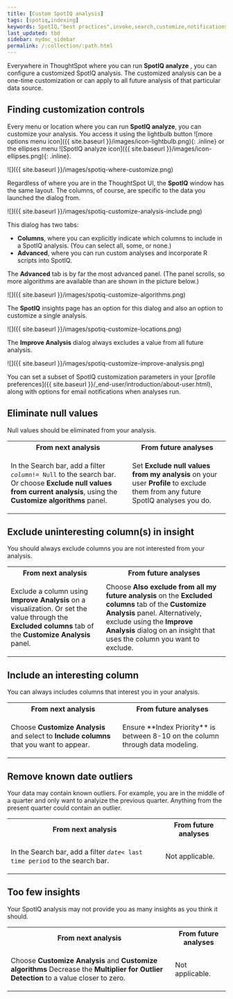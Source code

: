 ```yaml
---
title: [Custom SpotIQ analysis]
tags: [spotiq,indexing]
keywords: SpotIQ,"best practices",invoke,search,customize,notifications,email
last_updated: tbd
sidebar: mydoc_sidebar
permalink: /:collection/:path.html
---
```

Everywhere in ThoughtSpot where you can run **SpotIQ analyze** , you
can configure a customized SpotIQ analysis. The customized analysis can be
a one-time customization or can apply to all future analysis of that particular
data source.

## Finding customization controls

Every menu or location where you can run **SpotIQ analyze**, you
can customize your analysis. You access it using the lightbulb button ![more options menu icon]({{ site.baseurl }}/images/icon-lightbulb.png){: .inline} or the ellipses menu ![SpotIQ analyze icon]({{ site.baseurl }}/images/icon-ellipses.png){: .inline}.

![]({{ site.baseurl }}/images/spotiq-where-customize.png)

Regardless of where you are in the ThoughtSpot UI, the **SpotIQ** window has the same layout. The columns, of course, are specific to
the data you launched the dialog from.

![]({{ site.baseurl }}/images/spotiq-customize-analysis-include.png)


This dialog has two tabs:
* **Columns**, where you can explicitly indicate which columns to include in a SpotIQ analysis. (You can select all, some, or none.)
* **Advanced**, where you can run custom analyses and incorporate R scripts into SpotIQ.

The **Advanced** tab is by far the most advanced panel. (The panel scrolls, so more algorithms are available than are shown in the picture below.)

 ![]({{ site.baseurl }}/images/spotiq-customize-algorithms.png)

The **SpotIQ** insights page has an option for this dialog and also an option to
customize a single analysis.

![]({{ site.baseurl }}/images/spotiq-customize-locations.png)

The **Improve Analysis** dialog always excludes a value from all future analysis.

![]({{ site.baseurl }}/images/spotiq-customize-improve-analysis.png)

You can set a subset of SpotIQ customization parameters in your
[profile preferences]({{ site.baseurl }}/_end-user/introduction/about-user.html), along with options for email notifications when analyses run.

## Eliminate null values

Null values should be eliminated from your analysis.  

<table>
  <tr>
    <th>From next analysis</th>
    <th>From future analyses</th>
  </tr>
  <tr>
    <td>
    <!-- next -->
    <p>In the Search bar, add a filter <code><i>column</i>!= Null</code> to the search bar. Or choose <b>Exclude null values from current analysis</b>, using the <b>Customize algorithms</b> panel.</p>
    </td>
    <td>
    <!-- future -->
    Set <b>Exclude null values from my analysis</b> on your user <b>Profile</b> to exclude them from any future  SpotIQ analyses you do.
    </td>
  </tr>
</table>

## Exclude uninteresting column(s) in insight

You should always exclude columns you are not interested from your analysis.  

<table>
  <tr>
    <th>From next analysis</th>
    <th>From future analyses</th>
  </tr>
  <tr>
    <td>
    <!-- next -->
    <p>Exclude a column using <b>Improve Analysis</b> on a visualization. Or set the value through the <b>Excluded columns</b> tab of the <b>Customize Analysis</b> panel.</p>
    </td>
    <td>
    <!-- future -->
    Choose <b>Also exclude from all my future analysis</b> on the <b>Excluded columns</b> tab of the <b>Customize Analysis</b> panel. Alternatively, exclude using the <b>Improve Analysis</b> dialog on an insight that uses the column you want to exclude.
    </td>
  </tr>
</table>

## Include an interesting column

You can always includes columns that interest you in your analysis.  

<table>
  <tr>
    <th>From next analysis</th>
    <th>From future analyses</th>
  </tr>
  <tr>
    <td>
    <!-- next -->
    <p>Choose <b>Customize Analysis</b> and select to <b>Include columns</b> that you want to appear.</p>
    </td>
    <td>
    <!-- future -->
    Ensure **Index Priority** is between 8-10 on the column through data modeling.
    </td>
  </tr>
</table>


## Remove known date outliers

Your data may contain known outliers. For example, you are in the middle of a quarter and only want to analyize the previous quarter. Anything from the present quarter could contain an outlier.

<table>
  <tr>
    <th>From next analysis</th>
    <th>From future analyses</th>
  </tr>
  <tr>
    <td>
    <!-- next -->
    <p>In the Search bar, add a filter <code><i>date</i>< last time period</code> to the search bar.</p>  </td>
    <td>
    <!-- future -->
    Not applicable.
    </td>
  </tr>
</table>


## Too few insights

Your SpotIQ analysis may not provide you as many insights as you think it should.

<table style="border:1px;">
  <tr>
    <th>From next analysis</th>
    <th>From future analyses</th>
  </tr>
  <tr>
    <td>
    <!-- next -->
    <p>Choose <b>Customize Analysis</b> and <b>Customize algorithms</b> Decrease the <b>Multiplier for Outlier Detection</b> to a value closer to zero.
</p>
</td>
    <td>
    <!-- future -->
    Not applicable.
    </td>
  </tr>
</table>
